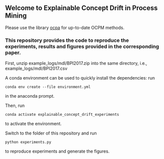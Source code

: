 ## Welcome to Explainable Concept Drift in Process Mining

Please use the library [ocpa](https://github.com/ocpm/ocpa) for up-to-date OCPM methods. 

### This repository provides the code to reproduce the experiments, results and figures provided in the corresponding paper.

First, unzip example_logs/mdl/BPI2017.zip into the same directory, i.e., example_logs/mdl/BPI2017.csv

A conda environment can be used to quickly install the dependencies:
run

``conda env create --file environment.yml``

in the anaconda prompt.

Then, run

``conda activate explainable_concept_drift_experiments``

to activate the environment.

Switch to the folder of this repository and run

```python experiments.py```

to reproduce experiments and generate the figures.

